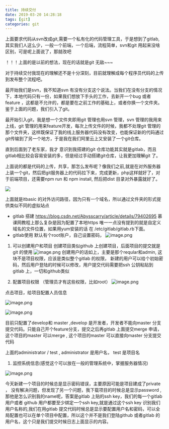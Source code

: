 ```yaml
---
title: 持续交付
date: 2019-03-20 14:28:18
tags: [git]
categories: git
---
```


上面要求代码从svn改成git,需要一个私有化的代码管理工具，于是想到了gitlab, 其实我们人这么少，一般一个前端，一个后端，流程简单，svn和git 用起来没啥区别，可是呢上面说了，那就改吧

！！！上面的是以前的想法，现在的话就是git 无敌~~~
<!--more-->

对于持续交付我现在的理解还不是十分深刻，目前就理解成每个程序员代码的上传到发布整个流程吧。

最开始我们是svn，我不知道svn 有没有分支这个说法。当我们在没有分支的情况下，本地代码只有一份，如果我们想放下手头的工作，去新开一个bug 或者feature ，这都是不允许的，都是要在之前工作的基础上，或者你换一个文件夹。鉴于上面的问题，我们引入了git。

最开始引入git，我是想一个文件夹即用git 管理也用svn 管理，svn 管理的我用来上线，git 管理的用来feature开发，每次上传文件的时候，我都不处理git 管理的那个文件夹，这样既保证了我的线上服务器代码没有改变，也能保证新的代码通过git传输到了另一个地方，于是我在我们阿里云上又安装了一个git仓库。

直到后面到了老东家，我才 意识到我搭建的git 仓库功能其实就是gitlab，而且gitlab相比较会容易安装的多，但是经过手动搭建git仓库，让我更加理解git 了。

上面说的都是代码的上传，共享，那怎么发布呢？像我们之前,就是在对外服务器上装一个git，然后把git服务器上的代码拉下来，完成更新，php这样就好了，对于前端项目，还需要npm run 和 npm install, 然后把dist 目录对外暴露就好了。

![](https://cytuchuang-1256930988.cos.ap-shanghai.myqcloud.com/20190930173319.png)

上面就是itbasic 的对外访问路径，因为只有一个域名，所以通过文件夹的形式提供类似不同的虚拟站点



- gitlab 搭建
  https://blog.csdn.net/Abysscarry/article/details/79402695
  慕课网教程上那么复杂是因为配置了本地https
  唯一一点没有提到的就是自定义域名的文件位置，如果用yum安装的话
  在 /etc/gitlab/gitlab.rb下面。
- gitlab使用
  默认有个root账户，自己设置密码，
  ![image.png](https://cytuchuang-1256930988.cos.ap-shanghai.myqcloud.com/800415645624780513.png)

1. 可以创建用户和项目
   创建项目类似github 上创建项目，后面项目的提交就是git 的使用
   ![image.png](https://cytuchuang-1256930988.cos.ap-shanghai.myqcloud.com/748391564562478477.png)
   创建用户的话如上，主要是那个reqular和admin, 这块不是项目权限，应该是类似整个gitlab 的权限， 新建的用户可以给个初始密码，然后用户登陆的时候可以修改，用户提交代码需要把ssh 公钥粘贴到gitlab 上，一切和github类似

2. 配置项目权限 （管理员才有这些权限，比如root）
   ![image.png](https://cytuchuang-1256930988.cos.ap-shanghai.myqcloud.com/6845315645624787314.png)

点击项目，给项目配置人员信息

![image.png](https://cytuchuang-1256930988.cos.ap-shanghai.myqcloud.com/5573915645624793171.png)

![image.png](https://cytuchuang-1256930988.cos.ap-shanghai.myqcloud.com/9647115645624801071.png)

目前只配置了develop和 master ,develop 是开发者，开发者不能向master 分支提交代码。只能自己开个feature分支，提交之后再gitlab 上面提交merge 申请，这个项目的master 可以merge , 这个项目的master 可以直接向master 分支提交代码

上面的administrator / test , administrator  是用户名， test 是项目名

1. 监控系统信息(感觉这个可以放在一般的管理系统中，掌握服务器情况)

![image.png](https://cytuchuang-1256930988.cos.ap-shanghai.myqcloud.com/9805515645624803533.png)





今天新建一个项目的时候总是显示密码错误，主要原因可能是项目建成了private ， 没有解决问题，但发现了另一个问题，我下载项目的时候总是显示password ,那他是怎么识别我的name呢，答案是gitlab 上贴的ssh key，我们的每一个gitlab 用户或者 github 用户都要至少绑定一个ssh key,就是通过这个ssh key 识别我们用户名称的,我们在用gitlab 提交代码时候总是显示要配置用户名和密码，可以全局配置也可以在单个项目中配置，所以这个并不是我们登陆github 或者gitlab 的用户名，这个只是我们提交时候日志上面显示的内容。